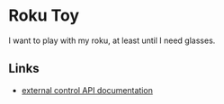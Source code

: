 # Roku Toy

I want to play with my roku, at least until I need glasses.

## Links

* [external control API documentation](https://sdkdocs-archive.roku.com/External-Control-API_1611563.html)

